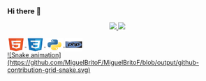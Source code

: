 ### Hi there 👋

<div align="center">
  <a href="https://github.com/MiguelBritoF">
  <img height="180em" src="https://github-readme-stats.vercel.app/api?username=MiguelBritoF&show_icons=true&theme=dracula&include_all_commits=true&count_private=true"/>
  <img height="180em" src="https://github-readme-stats.vercel.app/api/top-langs/?username=MiguelBritoF&layout=compact&langs_count=7&theme=dracula"/>
</div>
<div style="display: inline_block"><br>
  <img align="center" alt="Miguel-HTML" height="30" width="40" src="https://raw.githubusercontent.com/devicons/devicon/master/icons/html5/html5-original.svg">
  <img align="center" alt="Miguel-CSS" height="30" width="40" src="https://raw.githubusercontent.com/devicons/devicon/master/icons/css3/css3-original.svg">
  <img align="center" alt="Miguel-Python" height="30" width="40" src="https://raw.githubusercontent.com/devicons/devicon/master/icons/python/python-original.svg">
  <img align="center" alt="Miguel-Php" height="30" width="40" src="https://raw.githubusercontent.com/devicons/devicon/master/icons/php/php-original.svg">
</div>
![Snake animation](https://github.com/MiguelBritoF/MiguelBritoF/blob/output/github-contribution-grid-snake.svg)
